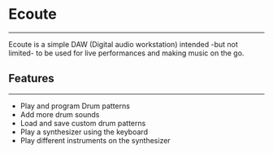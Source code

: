 # Ecoute
---

Ecoute is a simple DAW (Digital audio workstation) intended -but not limited- to be used for live performances and making music on the go.

## Features
---
* Play and program Drum patterns 
* Add more drum sounds
* Load and save custom drum patterns
* Play a synthesizer using the keyboard
* Play different instruments on the synthesizer 


